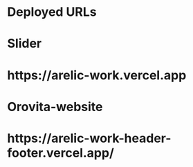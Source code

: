 # Deployed URLs

<h1>Slider</h1>
<h1>https://arelic-work.vercel.app </h1>
<h1>Orovita-website</h1>
<h1>https://arelic-work-header-footer.vercel.app/</h1>
